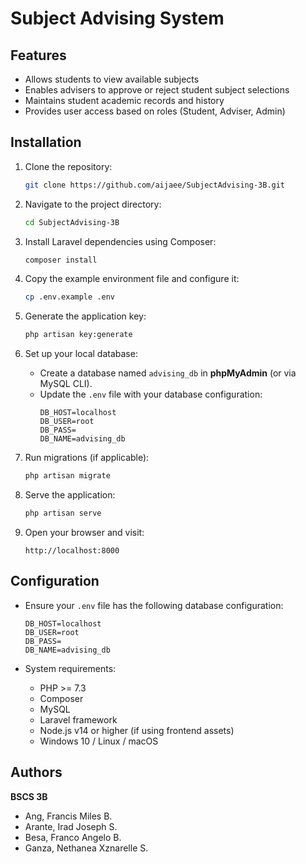 # Subject Advising System

## Features
- Allows students to view available subjects
- Enables advisers to approve or reject student subject selections
- Maintains student academic records and history
- Provides user access based on roles (Student, Adviser, Admin)

## Installation
1. Clone the repository:
   ```bash
   git clone https://github.com/aijaee/SubjectAdvising-3B.git
   ```

2. Navigate to the project directory:
   ```bash
   cd SubjectAdvising-3B
   ```

3. Install Laravel dependencies using Composer:
   ```bash
   composer install
   ```

4. Copy the example environment file and configure it:
   ```bash
   cp .env.example .env
   ```

5. Generate the application key:
   ```bash
   php artisan key:generate
   ```

6. Set up your local database:
   - Create a database named `advising_db` in **phpMyAdmin** (or via MySQL CLI).
   - Update the `.env` file with your database configuration:
     ```
     DB_HOST=localhost
     DB_USER=root
     DB_PASS=
     DB_NAME=advising_db
     ```

7. Run migrations (if applicable):
   ```bash
   php artisan migrate
   ```

8. Serve the application:
   ```bash
   php artisan serve
   ```

9. Open your browser and visit:
   ```
   http://localhost:8000
   ```

## Configuration
- Ensure your `.env` file has the following database configuration:
  ```
  DB_HOST=localhost
  DB_USER=root
  DB_PASS=
  DB_NAME=advising_db
  ```

- System requirements:
  - PHP >= 7.3
  - Composer
  - MySQL
  - Laravel framework
  - Node.js v14 or higher (if using frontend assets)
  - Windows 10 / Linux / macOS

## Authors
**BSCS 3B**

- Ang, Francis Miles B.  
- Arante, Irad Joseph S.  
- Besa, Franco Angelo B.  
- Ganza, Nethanea Xznarelle S.  

